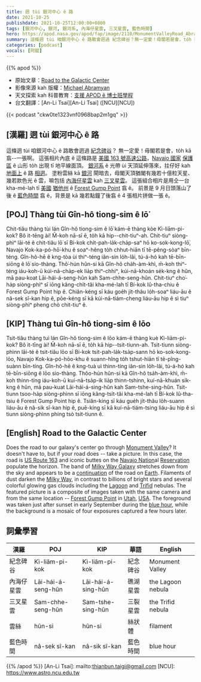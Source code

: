 ```yaml
---
title: 迵 tùi 銀河中心 ê 路
date: 2021-10-25
publishdate: 2021-10-25T12:00:00+0800
tags: [銀河中心, 銀河, 銀河系, 內海仔星雲, 三叉星雲, 藍色時間]
hero: https://apod.nasa.gov/apod/fap/image/2110/MonumentValleyRoad_Abramyan_960_annotated.jpg
summary: 這條迵 tùi 咱銀河中心 ê 路敢會迵過 紀念碑谷？無一定愛！毋閣若是會，to̍h kā 翕一張相。
categories: [podcast]
vocals: [阿錕]
---
```


{{% apod %}}

- 原始文章：[Road to the Galactic Center](https://apod.nasa.gov/apod/ap211025.html)
- 影像來源 kah 版權：[Michael Abramyan](https://abramyanphoto.com/)
- 天文探索 kah 科普教育：[支援 APOD ê 博士班學程](https://asterisk.apod.com/viewtopic.php?f=28&t=41989)
- 台文翻譯：[An-Li Tsai][An-Li Tsai] ([NCU][NCU])

{{< podcast "ckw0te1323vnf0968bap2m1gq" >}}

## [漢羅] 迵 tùi 銀河中心 ê 路
這條迵 tùi 咱銀河中心 ê 路敢會迵過 [紀念碑谷][Monument Valley]？
無一定愛！毋閣若是會，to̍h kā 翕--一張啊。
這張相片內底 ê 這條路是 [美國 163 號高速公路][US Route 163]，[Navajo 國家][Navajo Nation] [保護區][Reservation] ê 山形 to̍h 出現 tī 地平線面頂。
[銀河系][Milky Way Galaxy] ê 光帶 ùi 天頂延伸落來，拄仔好 kah [地面上][Earth] ê 路 [相迵][continuation]。
塗粉雲絲 kā [銀河][Milky Way] 閘暗去，毋閣天頂猶閣有幾若十億粒天星、幾若款色光 ê 雲，嘛包括 [內海仔星雲][Lagoon] kah [三叉星雲][Trifid t]。
這張組合相片是用仝一台 kha-mé-lah tī [美國][USA] [猶他州][Utah] ê [Forest Gump Point][Forest Gump Point] 翕 ê。
前景是 9 月日頭落山了後 ê [藍色時間][blue hour] 翕 ê，背景是 kā 幾若點鐘了後翕 ê 4 張相片拼做一張 ê。

## [POJ] Thàng tùi Gîn-hô tiong-sim ê lō͘
Chit-tiâu thàng tùi lán Gîn-hô tiong-sim ê lō͘ kám-ē thàng kòe Kì-liām-pi-kok?
Bô it-tēng ài! M̄-koh nā-sī ē, to̍h kā hip--chit-tiuⁿ-ah.
Chit-tiuⁿ siòng-phìⁿ lāi-té ê chit-tiâu lō͘ sī Bí-kok chi̍t-pah-la̍k-cha̍p-saⁿ hō ko-sok-kong-lō͘, Navajo Kok-ka-pó-hō͘-khu ê soaⁿ-hêng to̍h chhut-hiān tī tē-pêng-sòaⁿ bīn-téng.
Gîn-hô-hē ê kng-tòa ùi thiⁿ-téng iân-sin lo̍h-lâi, tú-á-hó kah tē-bīn-siōng ê lō͘ sio-thàng.
Thô͘-hún hûn-si kā Gîn-hô cha̍h-àm-khì, m̄-koh thiⁿ-téng iáu-koh-ū kúi-nā-cha̍p-ek lia̍p thiⁿ-chhiⁿ, kúi-nā-khoán se̍k-kng ê hûn, mā pau-koat Lāi-hái-á-seng-hûn kah Sam-chhe-seng-hûn.
Chit-tiuⁿ cho͘-ha̍p siòng-phìⁿ sī iōng kâng-chi̍t-tâi kha-mé-lah tī Bí-kok Iû-tha-chiu ê Forest Gump Point hip ê.
Chiân-kéng sī káu goe̍h ji̍t-thâu lo̍h-soaⁿ liáu-āu ê nâ-sek sî-kan hip ê, pōe-kéng sī kā kúi-nā-tiám-cheng liáu-āu hip ê sì tiuⁿ siòng-phìⁿ pheng chò chit-tiuⁿ ê.

## [KIP] Thàng tuì Gîn-hô tiong-sim ê lōo
Tsit-tiâu thàng tuì lán Gîn-hô tiong-sim ê lōo kám-ē thàng kuè Kì-liām-pi-kok?
Bô it-tīng ài! M̄-koh nā-sī ē, to̍h kā hip--tsit-tiunn-ah.
Tsit-tiunn siòng-phìnn lāi-té ê tsit-tiâu lōo sī Bí-kok tsi̍t-pah-la̍k-tsa̍p-sann hō ko-sok-kong-lōo, Navajo Kok-ka-pó-hōo-khu ê suann-hîng to̍h tshut-hiān tī tē-pîng-suànn bīn-tíng.
Gîn-hô-hē ê kng-tuà uì thinn-tíng iân-sin lo̍h-lâi, tú-á-hó kah tē-bīn-siōng ê lōo sio-thàng.
Thôo-hún hûn-si kā Gîn-hô tsa̍h-àm-khì, m̄-koh thinn-tíng iáu-koh-ū kuí-nā-tsa̍p-ik lia̍p thinn-tshinn, kuí-nā-khuán si̍k-kng ê hûn, mā pau-kuat Lāi-hái-á-sing-hûn kah Sam-tshe-sing-hûn.
Tsit-tiunn tsoo-ha̍p siòng-phìnn sī iōng kâng-tsi̍t-tâi kha-mé-lah tī Bí-kok Iû-tha-tsiu ê Forest Gump Point hip ê.
Tsiân-kíng sī káu gue̍h ji̍t-thâu lo̍h-suann liáu-āu ê nâ-sik sî-kan hip ê, puē-kíng sī kā kuí-nā-tiám-tsing liáu-āu hip ê sì tiunn siòng-phìnn phing tsò tsit-tiunn ê.

## [English] Road to the Galactic Center
Does the road to our galaxy's center go through [Monument Valley][Monument Valley]?
It doesn't have to, but if your road does -- take a picture.
In this case, the road is [US Route 163][US Route 163] and iconic buttes on the [Navajo Nation][Navajo Nation]al [Reservation][Reservation] populate the horizon.
The band of [Milky Way Galaxy][Milky Way Galaxy] stretches down from the sky and appears to be a [continuation][continuation] of the road on [Earth][Earth].
Filaments of dust darken the [Milky Way][Milky Way], in contrast to billions of bright stars and several colorful glowing gas clouds including the [Lagoon][Lagoon] and [Trifid][Trifid e] nebulas.
The featured picture is a composite of images taken with the same camera and from the same location -- [Forest Gump Point][Forest Gump Point] in [Utah][Utah], [USA][USA].
The foreground was taken just after sunset in early September during the [blue hour][blue hour], while the background is a mosaic of four exposures captured a few hours later.

## 詞彙學習

|漢羅|POJ|KIP|華語|English|
|-|-|-|-|-|
|紀念碑谷|Kì-liām-pi-kok|Kì-liām-pi-kok|紀念碑谷|Monument Valley|
|內海仔星雲|Lāi-hái-á-seng-hûn|Lāi-hái-á-sing-hûn|礁湖星雲|the Lagoon nebula|
|三叉星雲|Sam-chhe-seng-hûn|Sam-tshe-sing-hûn|三裂星雲|the Trifid nebula|
|雲絲|hûn-si|hûn-si|絲狀體|filament|
|藍色時間|nâ-sek sî-kan|nâ-sik sî-kan|藍色時間|blue hour|

{{% /apod %}}
[An-Li Tsai]: mailto:thianbun.taigi@gmail.com
[NCU]: https://www.astro.ncu.edu.tw


[Monument Valley]:https://en.wikipedia.org/wiki/Monument_Valley
[US Route 163]:https://youtu.be/0yTBvAhj7Nw?t=293
[Navajo Nation]:https://en.wikipedia.org/wiki/Navajo_Nation
[Reservation]:https://en.wikipedia.org/wiki/Navajo_Nation#Reservation_and_expansion
[Milky Way Galaxy]:https://imagine.gsfc.nasa.gov/science/objects/milkyway1.html
[continuation]:https://blogmais.files.wordpress.com/2008/04/imagem_ht_07-04-23.jpg
[Earth]:https://solarsystem.nasa.gov/planets/earth/overview/
[Milky Way]:https://apod.nasa.gov/apod/ap190927.html
[Lagoon]:https://apod.nasa.gov/apod/ap181112.html
[Trifid e]:https://apod.nasa.gov/apod/ap210812.html
[Trifid t]:https://apod.tw/daily/20210812/
[Forest Gump Point]:https://www.travelinusa.us/forrest-gump-point/
[Utah]:https://en.wikipedia.org/wiki/Utah
[USA]:https://en.wikipedia.org/wiki/United_States
[blue hour]:https://apod.nasa.gov/apod/ap191011.html
